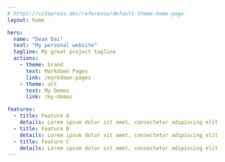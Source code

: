 ```yaml
---
# https://vitepress.dev/reference/default-theme-home-page
layout: home

hero:
  name: "Dean Dai"
  text: "My personal website"
  tagline: My great project tagline
  actions:
    - theme: brand
      text: Markdown Pages
      link: /markdown-pages
    - theme: alt
      text: My Demos
      link: /my-demos

features:
  - title: Feature A
    details: Lorem ipsum dolor sit amet, consectetur adipiscing elit
  - title: Feature B
    details: Lorem ipsum dolor sit amet, consectetur adipiscing elit
  - title: Feature C
    details: Lorem ipsum dolor sit amet, consectetur adipiscing elit
---
```


